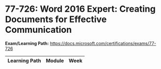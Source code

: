 # 77-726: Word 2016 Expert: Creating Documents for Effective Communication

**Exam/Learning Path:** https://docs.microsoft.com/certifications/exams/77-726

| **Learning Path** | **Module** | **Week** |
|-|-|-|
